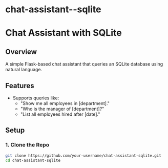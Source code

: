 # chat-assistant--sqlite
# Chat Assistant with SQLite

## Overview
A simple Flask-based chat assistant that queries an SQLite database using natural language.

## Features
- Supports queries like:
  - "Show me all employees in [department]."
  - "Who is the manager of [department]?"
  - "List all employees hired after [date]."

## Setup
### 1. Clone the Repo
```sh
git clone https://github.com/your-username/chat-assistant-sqlite.git
cd chat-assistant-sqlite
